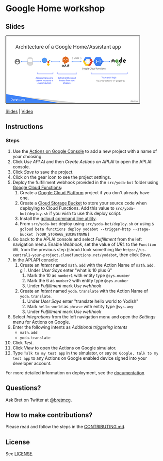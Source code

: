 # Google Home workshop

## Slides
[![Presentation slides](docs/img/slides-cover.png)](https://bretmcg.com/talks/google-home)

[Slides](https://bretmcg.com/talks/google-home)
|
[Video](http://www.nodesummit.com/prior-video/node-summit-2017-google-sponsor-workshop-build-a-chatbot-for-google-assistant-google-home-and-more-bret-mcgowen/)

## Instructions
### Steps
1. Use the [Actions on Google Console](https://console.actions.google.com) to add a new project with a name of your choosing.
1. Click *Use API.AI* and then *Create Actions on API.AI* to open the API.AI console.
1. Click *Save* to save the project.
1. Click on the gear icon to see the project settings.
1. Deploy the fulfillment webhook provided in the `src/yoda-bot` folder using [Google Cloud Functions](https://cloud.google.com/functions/):
    1. Create a [Google Cloud Platform](https://cloud.google.com) project if you don't already have one.
    1. Create a [Cloud Storage Bucket](https://console.cloud.google.com/storage/) to store your source code when deploying to Cloud Functions. Add this value to `src/yoda-bot/deploy.sh` if you wish to use this deploy script.
    1. Install the [gcloud command line utility](https://cloud.google.com/sdk/downloads).
    1. From `src/yoda-bot` deploy using `src/yoda-bot/deploy.sh` or using
    `$ gcloud beta functions deploy yodabot --trigger-http --stage-bucket [YOUR_STORAGE_BUCKETNAME]`    
1. Go back to the API.AI console and select *Fulfillment* from the left navigation menu. Enable *Webhook*, set the value of *URL* to the `Function URL` from the previous step (should look something like `https://us-central1-your-project.cloudfunctions.net/yodabot`, then click *Save*.
1. In the API.API console:
    1. Create an *Intent* named `math.add` with the Action Name of `math.add`.
     g   1. Under *User Says* enter "what is 10 plus 6"
        1. Mark the 10 as `number1` with entity type `@sys.number`
        1. Mark the 6 as `number2` with entity type `@sys.number`
        1. Under *Fulfillment* mark *Use webhook*
    1. Create an *Intent* named `yoda.translate` with the Action Name of `yoda.translate`.
        1. Under *User Says* enter "translate hello world to Yodish"
        1. Mark `hello world` as `phrase` with entity type `@sys.any`
        1. Under *Fulfillment* mark *Use webhook*
1. Select *Integrations* from the left navigation menu and open the *Settings* menu for Actions on Google.
1. Enter the following intents as *Additional triggering intents*
    * `math.add`
    * `yoda.translate`
1. Click *Test*.
1. Click *View* to open the Actions on Google simulator.
1. Type `Talk to my test app` in the simulator, or say `OK Google, talk to my test app` to any Actions on Google enabled device signed into your developer account.

For more detailed information on deployment, see the [documentation](https://developers.google.com/actions/samples/).

## Questions?
Ask Bret on Twitter at [@bretmcg](https://twitter.com/bretmcg).

## How to make contributions?
Please read and follow the steps in the [CONTRIBUTING.md](CONTRIBUTING.md).

## License
See [LICENSE](LICENSE).
